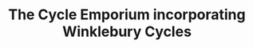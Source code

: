 ---
title: "The Cycle Emporium incorporating Winklebury Cycles"
url: /basingstoke/the-cycle-emporium-incorporating-winklebury-cycles/
shop: bicycle
---